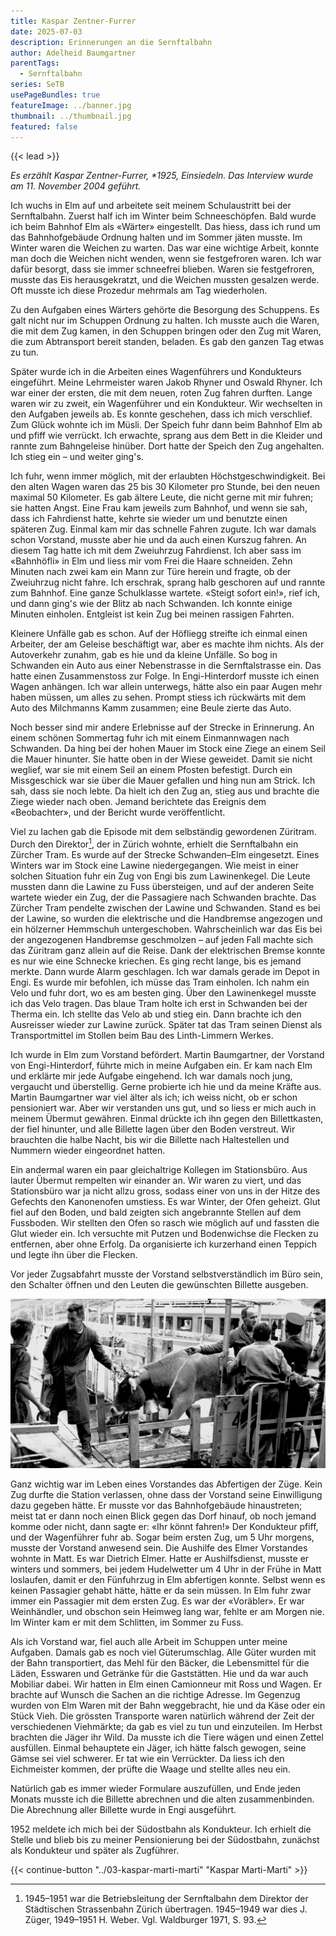 ```yaml
---
title: Kaspar Zentner-Furrer
date: 2025-07-03
description: Erinnerungen an die Sernftalbahn
author: Adelheid Baumgartner
parentTags:
  - Sernftalbahn
series: SeTB
usePageBundles: true
featureImage: ../banner.jpg
thumbnail: ../thumbnail.jpg
featured: false
---
```


{{< lead >}}

*Es erzählt Kaspar Zentner-Furrer, \*1925, Einsiedeln. Das Interview
wurde am 11. November 2004 geführt.*

Ich wuchs in Elm auf und arbeitete seit meinem Schulaustritt bei der
Sernftalbahn. Zuerst half ich im Winter beim Schneeschöpfen. Bald
wurde ich beim Bahnhof Elm als «Wärter» eingestellt. Das hiess, dass
ich rund um das Bahnhofgebäude Ordnung halten und im Sommer jäten
musste. Im Winter waren die Weichen zu warten. Das war eine wichtige
Arbeit, konnte man doch die Weichen nicht wenden, wenn sie
festgefroren waren. Ich war dafür besorgt, dass sie immer schneefrei
blieben. Waren sie festgefroren, musste das Eis herausgekratzt, und
die Weichen mussten gesalzen werde. Oft musste ich diese Prozedur
mehrmals am Tag wiederholen.

Zu den Aufgaben eines Wärters gehörte die Besorgung des Schuppens. Es
galt nicht nur im Schuppen Ordnung zu halten. Ich musste auch die
Waren, die mit dem Zug kamen, in den Schuppen bringen oder den Zug mit
Waren, die zum Abtransport bereit standen, beladen. Es gab den ganzen
Tag etwas zu tun.

Später wurde ich in die Arbeiten eines Wagenführers und Kondukteurs
eingeführt. Meine Lehrmeister waren Jakob Rhyner und Oswald Rhyner.
Ich war einer der ersten, die mit dem neuen, roten Zug fahren durften.
Lange waren wir zu zweit, ein Wagenführer und ein Kondukteur. Wir
wechselten in den Aufgaben jeweils ab. Es konnte geschehen, dass ich
mich verschlief. Zum Glück wohnte ich im Müsli. Der Speich fuhr dann
beim Bahnhof Elm ab und pfiff wie verrückt. Ich erwachte, sprang aus
dem Bett in die Kleider und rannte zum Bahngeleise hinüber. Dort hatte
der Speich den Zug angehalten. Ich stieg ein – und weiter ging's.

Ich fuhr, wenn immer möglich, mit der erlaubten Höchstgeschwindigkeit.
Bei den alten Wagen waren das 25 bis 30 Kilometer pro Stunde, bei den
neuen maximal 50 Kilometer. Es gab ältere Leute, die nicht gerne mit
mir fuhren; sie hatten Angst. Eine Frau kam jeweils zum Bahnhof, und
wenn sie sah, dass ich Fahrdienst hatte, kehrte sie wieder um und
benutzte einen späteren Zug. Einmal kam mir das schnelle Fahren
zugute. Ich war damals schon Vorstand, musste aber hie und da auch
einen Kurszug fahren. An diesem Tag hatte ich mit dem Zweiuhrzug
Fahrdienst. Ich aber sass im «Bahnhöfli» in Elm und liess mir vom Frei
die Haare schneiden. Zehn Minuten nach zwei kam ein Mann zur Türe
herein und fragte, ob der Zweiuhrzug nicht fahre. Ich erschrak, sprang
halb geschoren auf und rannte zum Bahnhof. Eine ganze Schulklasse
wartete. «Steigt sofort ein!», rief ich, und dann ging's wie der Blitz
ab nach Schwanden. Ich konnte einige Minuten einholen. Entgleist ist
kein Zug bei meinen rassigen Fahrten.

Kleinere Unfälle gab es schon. Auf der Höfliegg streifte ich einmal
einen Arbeiter, der am Geleise beschäftigt war, aber es machte ihm
nichts. Als der Autoverkehr zunahm, gab es hie und da kleine Unfälle.
So bog in Schwanden ein Auto aus einer Nebenstrasse in die
Sernftalstrasse ein. Das hatte einen Zusammenstoss zur Folge. In
Engi-Hinterdorf musste ich einen Wagen anhängen. Ich war allein
unterwegs, hätte also ein paar Augen mehr haben müssen, um alles zu
sehen. Prompt stiess ich rückwärts mit dem Auto des Milchmanns Kamm
zusammen; eine Beule zierte das Auto.

Noch besser sind mir andere Erlebnisse auf der Strecke in Erinnerung.
An einem schönen Sommertag fuhr ich mit einem Einmannwagen nach
Schwanden. Da hing bei der hohen Mauer im Stock eine Ziege an einem
Seil die Mauer hinunter. Sie hatte oben in der Wiese geweidet. Damit
sie nicht weglief, war sie mit einem Seil an einem Pfosten befestigt.
Durch ein Missgeschick war sie über die Mauer gefallen und hing nun am
Strick. Ich sah, dass sie noch lebte. Da hielt ich den Zug an, stieg
aus und brachte die Ziege wieder nach oben. Jemand berichtete das
Ereignis dem «Beobachter», und der Bericht wurde veröffentlicht.

Viel zu lachen gab die Episode mit dem selbständig gewordenen
Züritram. Durch den Direktor[^1], der in Zürich wohnte, erhielt die
Sernftalbahn ein Zürcher Tram. Es wurde auf der Strecke Schwanden–Elm
eingesetzt. Eines Winters war im Stock eine Lawine niedergegangen. Wie
meist in einer solchen Situation fuhr ein Zug von Engi bis zum
Lawinenkegel. Die Leute mussten dann die Lawine zu Fuss übersteigen,
und auf der anderen Seite wartete wieder ein Zug, der die Passagiere
nach Schwanden brachte. Das Zürcher Tram pendelte zwischen der Lawine
und Schwanden. Stand es bei der Lawine, so wurden die elektrische und
die Handbremse angezogen und ein hölzerner Hemmschuh untergeschoben.
Wahrscheinlich war das Eis bei der angezogenen Handbremse geschmolzen
– auf jeden Fall machte sich das Züritram ganz allein auf die Reise.
Dank der elektrischen Bremse konnte es nur wie eine Schnecke kriechen.
Es ging recht lange, bis es jemand merkte. Dann wurde Alarm
geschlagen. Ich war damals gerade im Depot in Engi. Es wurde mir
befohlen, ich müsse das Tram einholen. Ich nahm ein Velo und fuhr
dort, wo es am besten ging. Über den Lawinenkegel musste ich das Velo
tragen. Das blaue Tram holte ich erst in Schwanden bei der Therma ein.
Ich stellte das Velo ab und stieg ein. Dann brachte ich den Ausreisser
wieder zur Lawine zurück. Später tat das Tram seinen Dienst als
Transportmittel im Stollen beim Bau des Linth-Limmern Werkes.

Ich wurde in Elm zum Vorstand befördert. Martin Baumgartner, der
Vorstand von Engi-Hinterdorf, führte mich in meine Aufgaben ein. Er
kam nach Elm und erklärte mir jede Aufgabe eingehend. Ich war damals
noch jung, vergaucht und überstellig. Gerne probierte ich hie und da
meine Kräfte aus. Martin Baumgartner war viel älter als ich; ich weiss
nicht, ob er schon pensioniert war. Aber wir verstanden uns gut, und
so liess er mich auch in meinem Übermut gewähren. Einmal drückte ich
ihn gegen den Billettkasten, der fiel hinunter, und alle Billette
lagen über den Boden verstreut. Wir brauchten die halbe Nacht, bis wir
die Billette nach Haltestellen und Nummern wieder eingeordnet hatten.

Ein andermal waren ein paar gleichaltrige Kollegen im Stationsbüro.
Aus lauter Übermut rempelten wir einander an. Wir waren zu viert, und
das Stationsbüro war ja nicht allzu gross, sodass einer von uns in der
Hitze des Gefechts den Kanonenofen umstiess. Es war Winter, der Ofen
geheizt. Glut fiel auf den Boden, und bald zeigten sich angebrannte
Stellen auf dem Fussboden. Wir stellten den Ofen so rasch wie möglich
auf und fassten die Glut wieder ein. Ich versuchte mit Putzen und
Bodenwichse die Flecken zu entfernen, aber ohne Erfolg. Da
organisierte ich kurzerhand einen Teppich und legte ihn über die
Flecken.

Vor jeder Zugsabfahrt musste der Vorstand selbstverständlich im Büro
sein, den Schalter öffnen und den Leuten die gewünschten Billette
ausgeben.

![Viehauslad in Elm.](viehauslad-elm.jpg)

Ganz wichtig war im Leben eines Vorstandes das Abfertigen der Züge.
Kein Zug durfte die Station verlassen, ohne dass der Vorstand seine
Einwilligung dazu gegeben hätte. Er musste vor das Bahnhofgebäude
hinaustreten; meist tat er dann noch einen Blick gegen das Dorf
hinauf, ob noch jemand komme oder nicht, dann sagte er: «Ihr könnt
fahren!» Der Kondukteur pfiff, und der Wagenführer fuhr ab. Sogar beim
ersten Zug, um 5 Uhr morgens, musste der Vorstand anwesend sein. Die
Aushilfe des Elmer Vorstandes wohnte in Matt. Es war Dietrich Elmer.
Hatte er Aushilfsdienst, musste er winters und sommers, bei jedem
Hudelwetter um 4 Uhr in der Frühe in Matt loslaufen, damit er den
Fünfuhrzug in Elm abfertigen konnte. Selbst wenn es keinen Passagier
gehabt hätte, hätte er da sein müssen. In Elm fuhr zwar immer ein
Passagier mit dem ersten Zug. Es war der «Voräbler». Er war
Weinhändler, und obschon sein Heimweg lang war, fehlte er am Morgen
nie. Im Winter kam er mit dem Schlitten, im Sommer zu Fuss.

Als ich Vorstand war, fiel auch alle Arbeit im Schuppen unter meine
Aufgaben. Damals gab es noch viel Güterumschlag. Alle Güter wurden mit
der Bahn transportiert, das Mehl für den Bäcker, die Lebensmittel für
die Läden, Esswaren und Getränke für die Gaststätten. Hie und da war
auch Mobiliar dabei. Wir hatten in Elm einen Camionneur mit Ross und
Wagen. Er brachte auf Wunsch die Sachen an die richtige Adresse. Im
Gegenzug wurden von Elm Waren mit der Bahn weggebracht, hie und da
Käse oder ein Stück Vieh. Die grössten Transporte waren natürlich
während der Zeit der verschiedenen Viehmärkte; da gab es viel zu tun
und einzuteilen. Im Herbst brachten die Jäger ihr Wild. Da musste ich
die Tiere wägen und einen Zettel ausfüllen. Einmal behauptete ein
Jäger, ich hätte falsch gewogen, seine Gämse sei viel schwerer. Er tat
wie ein Verrückter. Da liess ich den Eichmeister kommen, der prüfte
die Waage und stellte alles neu ein.

Natürlich gab es immer wieder Formulare auszufüllen, und Ende jeden
Monats musste ich die Billette abrechnen und die alten zusammenbinden.
Die Abrechnung aller Billette wurde in Engi ausgeführt.

1952 meldete ich mich bei der Südostbahn als Kondukteur. Ich erhielt
die Stelle und blieb bis zu meiner Pensionierung bei der Südostbahn,
zunächst als Kondukteur und später als Zugführer.

[^1]: 1945–1951 war die Betriebsleitung der Sernftalbahn dem Direktor
    der Städtischen Strassenbahn Zürich übertragen. 1945–1949 war dies
    J. Züger, 1949–1951 H. Weber. Vgl. Waldburger 1971, S. 93.

{{< continue-button "../03-kaspar-marti-marti" "Kaspar Marti-Marti" >}}
